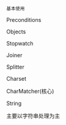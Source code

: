 `基本使用`

Preconditions

Objects

Stopwatch

Joiner

Splitter

Charset

CharMatcher(核心)

String

主要以字符串处理为主